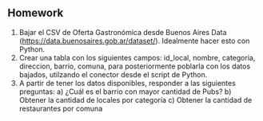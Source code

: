 ## Homework

1. Bajar el CSV de Oferta Gastronómica desde Buenos Aires Data (https://data.buenosaires.gob.ar/dataset/). Idealmente hacer esto con Python.
2. Crear una tabla con los siguientes campos: id_local, nombre, categoria, direccion, barrio, comuna, para posteriormente poblarla con los datos bajados, utilzando el conector desde el script de Python.
3. A partir de tener los datos disponibles, responder a las siguientes preguntas:
   a) ¿Cuál es el barrio con mayor cantidad de Pubs?
   b) Obtener la cantidad de locales por categoría
   c) Obtener la cantidad de restaurantes por comuna
